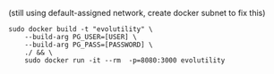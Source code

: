 (still using default-assigned network, create docker subnet to fix this)
```
sudo docker build -t "evolutility" \
    --build-arg PG_USER=[USER] \
    --build-arg PG_PASS=[PASSWORD] \
    ./ && \
    sudo docker run -it --rm  -p=8080:3000 evolutility
```
